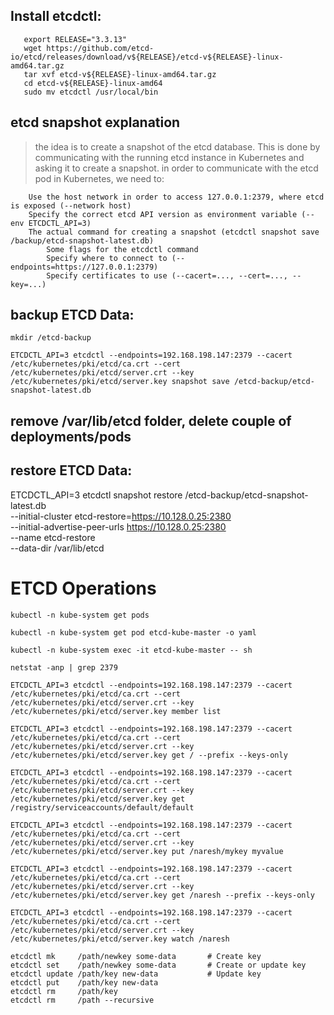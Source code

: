 ## Install etcdctl: 

```
   export RELEASE="3.3.13"
   wget https://github.com/etcd-io/etcd/releases/download/v${RELEASE}/etcd-v${RELEASE}-linux-amd64.tar.gz
   tar xvf etcd-v${RELEASE}-linux-amd64.tar.gz
   cd etcd-v${RELEASE}-linux-amd64
   sudo mv etcdctl /usr/local/bin
````
## etcd snapshot explanation

> the idea is to create a snapshot of the etcd database. This is done by communicating with the running etcd instance in Kubernetes and asking it to create a snapshot. 
> in order to communicate with the etcd pod in Kubernetes, we need to:

```
	Use the host network in order to access 127.0.0.1:2379, where etcd is exposed (--network host)
	Specify the correct etcd API version as environment variable (--env ETCDCTL_API=3)
	The actual command for creating a snapshot (etcdctl snapshot save /backup/etcd-snapshot-latest.db)
		Some flags for the etcdctl command
		Specify where to connect to (--endpoints=https://127.0.0.1:2379)
		Specify certificates to use (--cacert=..., --cert=..., --key=...)
```	

## backup ETCD Data:

`mkdir /etcd-backup`

`ETCDCTL_API=3 etcdctl --endpoints=192.168.198.147:2379 --cacert /etc/kubernetes/pki/etcd/ca.crt --cert /etc/kubernetes/pki/etcd/server.crt --key /etc/kubernetes/pki/etcd/server.key snapshot save /etcd-backup/etcd-snapshot-latest.db`

## remove /var/lib/etcd folder, delete couple of deployments/pods

## restore ETCD Data:

ETCDCTL_API=3 etcdctl snapshot restore /etcd-backup/etcd-snapshot-latest.db \
  --initial-cluster etcd-restore=https://10.128.0.25:2380 \
  --initial-advertise-peer-urls https://10.128.0.25:2380 \
  --name etcd-restore \
  --data-dir /var/lib/etcd

# ETCD Operations 

`kubectl -n kube-system get pods` 

`kubectl -n kube-system get pod etcd-kube-master -o yaml`

`kubectl -n kube-system exec -it etcd-kube-master -- sh`

`netstat -anp | grep 2379`

`ETCDCTL_API=3 etcdctl --endpoints=192.168.198.147:2379 --cacert /etc/kubernetes/pki/etcd/ca.crt --cert /etc/kubernetes/pki/etcd/server.crt --key /etc/kubernetes/pki/etcd/server.key member list`

`ETCDCTL_API=3 etcdctl --endpoints=192.168.198.147:2379 --cacert /etc/kubernetes/pki/etcd/ca.crt --cert /etc/kubernetes/pki/etcd/server.crt --key /etc/kubernetes/pki/etcd/server.key get / --prefix --keys-only`

`ETCDCTL_API=3 etcdctl --endpoints=192.168.198.147:2379 --cacert /etc/kubernetes/pki/etcd/ca.crt --cert /etc/kubernetes/pki/etcd/server.crt --key /etc/kubernetes/pki/etcd/server.key get /registry/serviceaccounts/default/default`

`ETCDCTL_API=3 etcdctl --endpoints=192.168.198.147:2379 --cacert /etc/kubernetes/pki/etcd/ca.crt --cert /etc/kubernetes/pki/etcd/server.crt --key /etc/kubernetes/pki/etcd/server.key put /naresh/mykey myvalue`

`ETCDCTL_API=3 etcdctl --endpoints=192.168.198.147:2379 --cacert /etc/kubernetes/pki/etcd/ca.crt --cert /etc/kubernetes/pki/etcd/server.crt --key /etc/kubernetes/pki/etcd/server.key get /naresh --prefix --keys-only`

`ETCDCTL_API=3 etcdctl --endpoints=192.168.198.147:2379 --cacert /etc/kubernetes/pki/etcd/ca.crt --cert /etc/kubernetes/pki/etcd/server.crt --key /etc/kubernetes/pki/etcd/server.key watch /naresh`

```
etcdctl mk     /path/newkey some-data       # Create key
etcdctl set    /path/newkey some-data       # Create or update key
etcdctl update /path/key new-data           # Update key
etcdctl put    /path/key new-data
etcdctl rm     /path/key
etcdctl rm     /path --recursive
```
